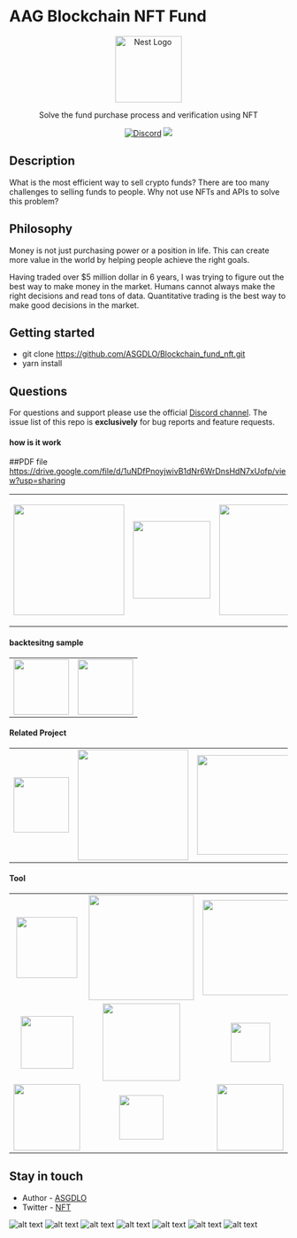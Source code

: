 # AAG Blockchain NFT Fund 

<p align="center">
  <a href="http://nestjs.com/" target="blank"><img src="https://cdn.discordapp.com/icons/875346679568691250/5b6795312241b769b6085a4507be94d4.webp?size=96" width="120" alt="Nest Logo" /></a>
</p>


  <p align="center">Solve the fund purchase process and verification using NFT</p>
 <p align="center"> 
<a href="https://discord.gg/BZdbEKbgDj" target="_blank"><img src="https://img.shields.io/badge/discord-online-brightgreen.svg" alt="Discord"/></a>
  <a href="https://paypal.me/hoon33710?country.x=KR&locale.x=ko_KR" target="_blank"><img src="https://img.shields.io/badge/Donate-PayPal-ff3f59.svg"/></a>
 </p>
   
  
</p>
  <!--[![Backers on Open Collective](https://opencollective.com/nest/backers/badge.svg)](https://opencollective.com/nest#backer)
  [![Sponsors on Open Collective](https://opencollective.com/nest/sponsors/badge.svg)](https://opencollective.com/nest#sponsor)-->

## Description

What is the most efficient way to sell crypto funds?
There are too many challenges to selling funds to people. Why not use NFTs and APIs to solve this problem?</p>

## Philosophy

<p>Money is not just purchasing power or a position in life. This can create more value in the world by helping people achieve the right goals. </p>

Having traded over $5 million dollar in 6 years, I was trying to figure out the best way to make money in the market. Humans cannot always make the right decisions and read tons of data. Quantitative trading is the best way to make good decisions in the market.

## Getting started

* git clone https://github.com/ASGDLO/Blockchain_fund_nft.git
* yarn install 


## Questions

For questions and support please use the official [Discord channel](https://discord.com/invite/BZdbEKbgDj). The issue list of this repo is **exclusively** for bug reports and feature requests.

#### how is it work 
##PDF file https://drive.google.com/file/d/1uNDfPnoyjwivB1dNr6WrDnsHdN7xUofp/view?usp=sharing

<table style="text-align:center;"><tr><td>

<a  target="_blank"><img src="https://media.discordapp.net/attachments/1034436378857062532/1057170488847249469/image.png?width=838&height=630" width="200" valign="middle" /></a></td>
<td> 
<a  target="_blank"><img src="https://media.discordapp.net/attachments/1034436378857062532/1057170545923326023/image.png?width=850&height=630" width="140" valign="middle" /></a></td>
<td>
<a target="_blank"><img src="https://media.discordapp.net/attachments/1034436378857062532/1057170581667192872/image.png?width=850&height=630" width="200" valign="middle" /></a></td>
<td>
<a target="_blank"><img src="https://media.discordapp.net/attachments/1034436378857062532/1057170681445503046/image.png?width=870&height=630" width="185" valign="middle" /></a></td>
<td>
<a target="_blank"><img src="https://media.discordapp.net/attachments/1034436378857062532/1057170727196962867/image.png?width=870&height=630" width="185" valign="middle" /></a></td>
<td>
<a target="_blank"><img src="https://media.discordapp.net/attachments/1034436378857062532/1057170777759301702/image.png?width=870&height=630" width="185" valign="middle" /></a></td>
<td>
<a target="_blank"><img src="https://media.discordapp.net/attachments/1034436378857062532/1057170829747691550/image.png?width=895&height=630" width="185" valign="middle" /></a></td>
</table>

#### backtesitng sample
<table style="text-align:center;"><tr>
  <td><a  target="_blank"><img src="https://media.discordapp.net/attachments/794921170931154967/1052924664558653500/image.png" width="100" valign="middle" /></a></td>
  <td><a target="_blank"><img src="https://media.discordapp.net/attachments/794921170931154967/1052924242066423858/image.png" width="100" valign="middle" /></a></td>

</tr></table>

#### Related Project
<table style="text-align:center;"><tr>
  <td><a href="https://github.com/Fractal-crypto/Blockchain_fund_nft" target="_blank"><img src="https://avatars.githubusercontent.com/u/96429375?s=200&v=4" width="100" valign="middle" /></a></td>
  <td><a href="https://github.com/freqtrade/freqtrade" target="_blank"><img src="https://www.freqtrade.io/en/stable/assets/freqtrade_poweredby.svg" width="200" valign="middle" /></a></td>
<td>
<a href="https://binance-docs.github.io/apidocs/spot/en/" target="_blank"><img src="https://cryptopotato.com/wp-content/uploads/2019/10/binance_futures_logo-min-1280x720.png" width="180" valign="middle" /></a></td>
</tr></table>

#### Tool

<table><tr><td align="center" valign="middle">
<a href="https://www.sqlalchemy.org/" target="_blank"><img src="https://www.sqlalchemy.org/img/sqla_logo.png" width="110" valign="middle" /> </a></td><td align="center" valign="middle">
<a href="http://mrjbq7.github.io/ta-lib/" target="_blank"><img src="https://1.bp.blogspot.com/-TQhkUPlWydY/YK7gRwZ__iI/AAAAAAAACHk/LWlOYayNvXQHiAsk9Ad9iN3e6k_0cGuSgCLcBGAsYHQ/s691/talib.png" width="190" valign="middle" /></a> </td><td align="center" valign="middle">
<a href="https://github.com/tiangolo/fastapi" target="_blank"><img src="https://camo.githubusercontent.com/86d9ca3437f5034da052cf0fd398299292aab0e4479b58c20f2fc37dd8ccbe05/68747470733a2f2f666173746170692e7469616e676f6c6f2e636f6d2f696d672f6c6f676f2d6d617267696e2f6c6f676f2d7465616c2e706e67" width="172" valign="middle" /></a>  </td><td align="center" valign="middle">
<a href="https://github.com/encode/uvicorn" target="_blank"><img src="https://raw.githubusercontent.com/tomchristie/uvicorn/master/docs/uvicorn.png" width="70" valign="middle" /></a>  </td><td align="center" valign="middle">
  <a href="https://pyjwt.readthedocs.io/en/stable/faq.html" target="_blank"><img src="https://10015.io/assets/tools/list/jwt-encoder-decoder.svg" width="90" valign="middle" /></a> </td><td align="center" valign="middle">
  <a href="https://arrow.apache.org/docs/python/index.html" target="_blank"><img src="https://arrow.apache.org/img/arrow-logo_horizontal_black-txt_white-bg.png" width="100" valign="middle" /></a> </td></tr><tr><td align="center" valign="middle">
  <a href="https://scipy.org/" target="_blank"><img src="https://www.fullstackpython.com/img/logos/scipy.png" width="95" valign="middle" /></a> </td><td align="center" valign="middle">
<a href="https://nautilustrader.io/" target="_blank"><img src="https://nautilustrader.io/_next/image?url=%2F_next%2Fstatic%2Fmedia%2Fnautilus-logo-sm.7c6c9055.png&w=1920&q=75" width="140" valign="middle" /></a></td>
<td align="center" valign="middle">
<a href="https://scikit-optimize.github.io/stable/" target="_blank"><img src="https://scikit-optimize.github.io/stable/_static/logo.png" width="71" valign="middle" /></a></td><td align="center" valign="middle">
<a href="https://plotly.com/" target="_blank"><img src="https://upload.wikimedia.org/wikipedia/commons/thumb/8/8a/Plotly_logo_for_digital_final_%286%29.png/1200px-Plotly_logo_for_digital_final_%286%29.png" width="100" valign="middle" /></a> </td><td align="center" valign="middle">
<a href="https://jupyter.org/" target="_blank"><img src="https://jupyter.org/assets/logos/rectanglelogo-greytext-orangebody-greymoons.svg" width="75" valign="middle" /></a> </td><td align="center" valign="middle">
<a href="https://github.com/ccxt/ccxt" target="_blank"><img src="https://user-images.githubusercontent.com/1294454/112665445-2008ec80-8e6c-11eb-9647-623a347ddade.png" width="120" valign="middle" /></a></td></tr><tr><td align="center" valign="middle">
<a href="https://docs.tokensets.com/" target="_blank"><img src="https://images.squarespace-cdn.com/content/v1/5dc59d3f6301105b02894f5f/1580228735630-4AH0H4LTN0UOEJ4UIRIG/Aave+Ghost+banner.png" width="120" valign="middle" /></a> </td><td align="center" valign="middle">
<a href="https://github.com/man-c/pycoingecko" target="_blank"><img src="https://static.coingecko.com/s/coingecko-branding-guide-8447de673439420efa0ab1e0e03a1f8b0137270fbc9c0b7c086ee284bd417fa1.png" width="80" valign="middle" /></a> </td><td align="center" valign="middle">
<a  target="_blank"><img src="https://uploads-ssl.webflow.com/619811f15cf1e46af063c233/620dc6482e585bbdb5feff64_aws-logo.png" width="120" valign="middle" /></a></td><td align="center" valign="middle"><a href="https://arbitrum.io/" target="_blank"><img src="https://i0.wp.com/www.australtech.net/wp-content/uploads/2019/04/docker_facebook_share-300x256.png" width="120" valign="middle" /></a></td>
  </td>
 
  </tr></table>

## Stay in touch

* Author - [ASGDLO](https://github.com/ASGDLO)
* Twitter - [NFT](https://twitter.com/EthanCo76960550)


![alt text](https://media.discordapp.net/attachments/1034436378857062532/1057170488847249469/image.png?width=838&height=630)
![alt text](https://media.discordapp.net/attachments/1034436378857062532/1057170545923326023/image.png?width=850&height=630)
![alt text](https://media.discordapp.net/attachments/1034436378857062532/1057170581667192872/image.png?width=850&height=630)
![alt text](https://media.discordapp.net/attachments/1034436378857062532/1057170681445503046/image.png?width=870&height=630)
![alt text](https://media.discordapp.net/attachments/1034436378857062532/1057170727196962867/image.png?width=870&height=630)
![alt text](https://media.discordapp.net/attachments/1034436378857062532/1057170777759301702/image.png?width=870&height=630)
![alt text](https://media.discordapp.net/attachments/1034436378857062532/1057170829747691550/image.png?width=895&height=630)
